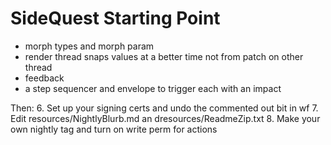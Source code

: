 # SideQuest Starting Point

- morph types and morph param
- render thread snaps values at a better time not from patch on other thread
- feedback
- a step sequencer and envelope to trigger each with an impact

Then:
6. Set up your signing certs and undo the commented out bit in wf
7. Edit resources/NightlyBlurb.md an dresources/ReadmeZip.txt
8. Make your own nightly tag and turn on write perm for actions
